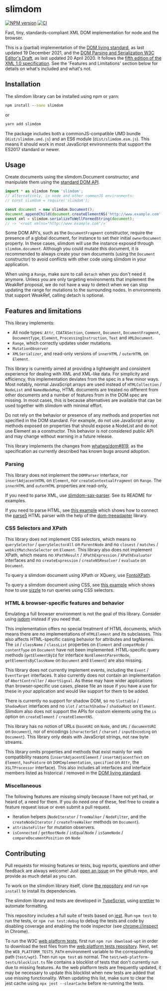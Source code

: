 # slimdom

[![NPM version](https://badge.fury.io/js/slimdom.svg)](https://badge.fury.io/js/slimdom)
[![CI](https://github.com/bwrrp/slimdom.js/workflows/CI/badge.svg)](https://github.com/bwrrp/slimdom.js/actions?query=workflow%3ACI)

Fast, tiny, standards-compliant XML DOM implementation for node and the browser.

This is a (partial) implementation of the [DOM living standard][domstandard], as last updated 19 December 2021, and the [DOM Parsing and Serialization W3C Editor's Draft][domparsing], as last updated 20 April 2020. It follows the [fifth edition of the XML 1.0 specification][xmlstandard]. See the 'Features and Limitations' section below for details on what's included and what's not.

[domstandard]: https://dom.spec.whatwg.org/
[domparsing]: https://w3c.github.io/DOM-Parsing/
[xmlstandard]: https://www.w3.org/TR/xml/

## Installation

The slimdom library can be installed using npm or yarn:

```bat
npm install --save slimdom
```

or

```bat
yarn add slimdom
```

The package includes both a commonJS-compatible UMD bundle (`dist/slimdom.umd.js`) and an ES6 module (`dist/slimdom.esm.js`). This means it should work in most JavaScript environments that support the ES2017 standard or newer.

## Usage

Create documents using the slimdom.Document constructor, and manipulate them using the [standard DOM API][domstandard].

```javascript
import * as slimdom from 'slimdom';
// alternatively, in node and other commonJS environments:
// const slimdom = require('slimdom');

const document = new slimdom.Document();
document.appendChild(document.createElementNS('http://www.example.com', 'root'));
const xml = slimdom.serializeToWellFormedString(document);
// -> '<root xmlns="http://www.example.com"/>'
```

Some DOM API's, such as the `DocumentFragment` constructor, require the presence of a global document, for instance to set their initial `ownerDocument` property. In these cases, slimdom will use the instance exposed through `slimdom.document`. Although you could mutate this document, it is recommended to always create your own documents (using the `Document` constructor) to avoid conflicts with other code using slimdom in your application.

When using a `Range`, make sure to call `detach` when you don't need it anymore. Unless you are only targeting environments that implement the WeakRef proposal, we do not have a way to detect when we can stop updating the range for mutations to the surrounding nodes. In environments that support WeakRef, calling detach is optional.

## Features and limitations

This library implements:

-   All node types: `Attr`, `CDATASection`, `Comment`, `Document`, `DocumentFragment`, `DocumentType`, `Element`, `ProcessingInstruction`, `Text` and `XMLDocument`.
-   `Range`, which correctly updates under mutations.
-   `MutationObserver`
-   `XMLSerializer`, and read-only versions of `innerHTML` / `outerHTML` on `Element`.

This library is currently aimed at providing a lightweight and consistent experience for dealing with XML and XML-like data. For simplicity and efficiency, this implementation deviates from the spec in a few minor ways. Most notably, normal JavaScript arrays are used instead of `HTMLCollection` / `NodeList` and `NamedNodeMap`, HTML documents are treated no different from other documents and a number of features from in the DOM spec are missing. In most cases, this is because alternatives are available that can be used together with slimdom with minimal effort.

Do not rely on the behavior or presence of any methods and properties not specified in the DOM standard. For example, do not use JavaScript array methods exposed on properties that should expose a NodeList and do not use Element as a constructor. This behavior is _not_ considered public API and may change without warning in a future release.

This library implements the changes from [whatwg/dom#819][dom-adopt-pr], as the specification as currently described has known bugs around adoption.

### Parsing

This library does not implement the `DOMParser` interface, nor `insertAdjacentHTML` on `Element`, nor `createContextualFragment` on `Range`. The `innerHTML` and `outerHTML` properties are read-only,

If you need to parse XML, use [slimdom-sax-parser][slimdom-sax-parser]. See its README for examples.

If you need to parse HTML, see [this example][parse5-example] which shows how to connect the [parse5][parse5] HTML parser with the help of the [dom-treeadapter][dom-treeadapter] library.

### CSS Selectors and XPath

This library does not implement CSS selectors, which means no `querySelector` / `querySelectorAll` on `ParentNode` and no `closest` / `matches` / `webkitMatchesSelector` on `Element`. This library also does not implement XPath, which means no `XPathResult` / `XPathExpression` / `XPathEvaluator` interfaces and no `createExpression` / `createNSResolver` / `evaluate` on `Document`.

To query a slimdom document using XPath or XQuery, use [FontoXPath][fontoxpath].

To query a slimdom document using CSS, see [this example][sizzle-example] which shows how to use [sizzle][sizzle] to run queries using CSS selectors.

### HTML & browser-specific features and behavior

Emulating a full browser environment is not the goal of this library. Consider using [jsdom][jsdom] instead if you need that.

This implementation offers no special treatment of HTML documents, which means there are no implementations of `HTMLElement` and its subclasses. This also affects HTML-specific casing behavior for attributes and tagNames. The `id` / `className` / `classList` properties on `Element` and `compatMode` / `contentType` on `Document` have not been implemented. HTML-specific query methods (`getElementById` for interface `NonElementParentNode`, `getElementsByClassName` on `Document` and `Element`) are also missing.

This library does not currently implement events, including the `Event` / `EventTarget` interfaces. It also currently does not contain an implementation of `AbortController` / `AbortSignal`. As these may have wider applications than browser-specific use cases, please file an issue if you have a use for these in your application and would like support for them to be added.

There is currently no support for shadow DOM, so no `Slottable` / `ShadowRoot` interfaces and no `slot` / `attachShadow` / `shadowRoot` on `Element`. Slimdom also does not support the APIs for custom elements using the `is` option on `createElement` / `createElementNS`.

This library has no notion of URLs (`baseURI` on `Node`, and `URL` / `documentURI` on `Document`), nor of encodings (`characterSet` / `charset` / `inputEncoding` on `Document`). This library only deals with JavaScript strings, not raw byte streams.

This library omits properties and methods that exist mainly for web compatibility reasons (`insertAdjacentElement` / `insertAdjacentText` on `Element`, `hasFeature` on `DOMImplementation`, `specified` on `Attr`, the `XSLTProcessor` interface). This also includes all interfaces and interface members listed as historical / removed in the [DOM living standard][domstandard].

### Miscellaneous

The following features are missing simply because I have not yet had, or heard of, a need for them. If you do need one of these, feel free to create a feature request issue or even submit a pull request.

-   Iteration helpers (`NodeIterator` / `TreeWalker` / `NodeFilter`, and the `createNodeIterator` / `createTreeWalker` methods on `Document`).
-   `attributeFilter` for mutation observers.
-   `isConnected` / `getRootNode` / `isEqualNode` / `isSameNode` / `compareDocumentPosition` on `Node`

[dom-adopt-pr]: https://github.com/whatwg/dom/pull/819
[slimdom-sax-parser]: https://github.com/wvbe/slimdom-sax-parser
[fontoxpath]: https://github.com/FontoXML/fontoxpath/
[parse5-example]: https://github.com/bwrrp/slimdom.js/tree/main/test/examples/parse5
[parse5]: https://github.com/inikulin/parse5
[dom-treeadapter]: https://github.com/RReverser/dom-treeadapter
[sizzle-example]: https://github.com/bwrrp/slimdom.js/tree/master/test/examples/sizzle
[sizzle]: https://github.com/jquery/sizzle
[jsdom]: https://github.com/jsdom/jsdom

## Contributing

Pull requests for missing features or tests, bug reports, questions and other feedback are always welcome! Just [open an issue](https://github.com/bwrrp/slimdom.js/issues/new) on the github repo, and provide as much detail as you can.

To work on the slimdom library itself, clone [the repository](https://github.com/bwrrp/slimdom.js) and run `npm install` to install its dependencies.

The slimdom library and tests are developed in [TypeScript](https://www.typescriptlang.org/), using [prettier](https://github.com/prettier/prettier) to automate formatting.

This repository includes a full suite of tests based on [jest](https://facebook.github.io/jest/). Run `npm test` to run the tests, or `npm run test:debug` to debug the tests and code by disabling coverage and enabling the node inspector (see [chrome://inspect](chrome://inspect) in Chrome).

To run the W3C [web platform tests](http://web-platform-tests.org/), first run `npm run download-wpt` in order to download the test files from the [web platform tests repository](https://github.com/w3c/web-platform-tests). Next, set the `WEB_PLATFORM_TESTS_PATH` environment variable to the corresponding path (`test/wpt`). Then run `npm test` as normal. The `test/web-platform-tests/blocklist.ts` file contains a blocklist of tests that don't currently run due to missing features. As the web platform tests are frequently updated, it may be necessary to update this blocklist when new tests are added that use missing functionality. When updating this list, make sure to clear the jest cache using `npx jest --clearCache` before re-running the tests.
